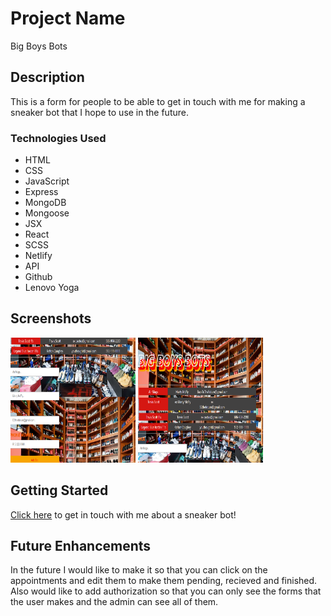 # Project Name
Big Boys Bots

## Description
This is a form for people to be able to get in touch with me for making a sneaker bot that I hope to use in the future.

### Technologies Used
- HTML
- CSS
- JavaScript
- Express
- MongoDB
- Mongoose
- JSX
- React
- SCSS
- Netlify
- API
- Github
- Lenovo Yoga

## Screenshots
<img src="/public/images/Project3SS1.png" style=" width:200px ; height:200px " />
<img src="/public/images/Project3SS2.png" style=" width:200px ; height:200px " />

## Getting Started
[Click here]() to get in touch with me about a sneaker bot!

## Future Enhancements
In the future I would like to make it so that you can click on the appointments and edit them to make them pending, recieved and finished. Also would like to add authorization so that you can only see the forms that the user makes and the admin can see all of them. 